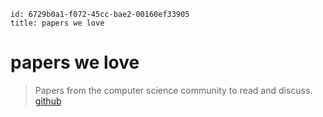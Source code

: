 ```
id: 6729b0a1-f072-45cc-bae2-00160ef33905
title: papers we love
```

# papers we love

> Papers from the computer science community to read and discuss.
[github][1]


[1]: https://github.com/papers-we-love/papers-we-love
